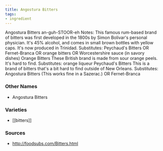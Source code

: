 ```yaml
---
title: Angostura Bitters
tags:
- ingredient
---
```

Angostura Bitters an-guh-STOOR-eh Notes: This famous rum-based brand of bitters was first developed in the 1800s by Simon Bolivar's personal physician. It's 45% alcohol, and comes in small brown bottles with yellow caps. It's now produced in Trinidad. Substitutes: Peychaud's Bitters OR Fernet-Branca OR orange bitters OR Worcestershire sauce (in savory dishes) Orange Bitters These British brand is made from sour orange peels. It's hard to find. Substitutes: orange liqueur Peychaud's Bitters This is a brand of bitters that's a bit hard to find outside of New Orleans. Substitutes: Angostura Bitters (This works fine in a Sazerac.) OR Fernet-Branca

### Other Names

* Angostura Bitters

### Varieties

* [[bitters]]

### Sources
* http://foodsubs.com/Bitters.html
